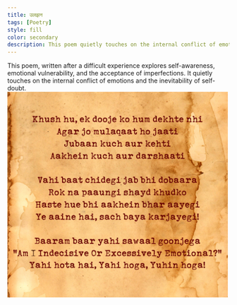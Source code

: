 ```yaml
---
title: उलझन
tags: [Poetry]
style: fill
color: secondary
description: This poem quietly touches on the internal conflict of emotions and the inevitability of self-doubt
---
```

This poem, written after a difficult experience explores self-awareness, emotional vulnerability, and the acceptance of imperfections. It quietly touches on the internal conflict of emotions and the inevitability of self-doubt.
<br>
<img src="../imgs/poem_1.png" alt="drawing" width="500"/>